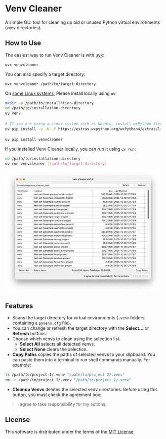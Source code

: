 # Venv Cleaner

A simple GUI tool for cleaning up old or unused Python virtual environments (`venv` directories).

## How to Use

The easiest way to run Venv Cleaner is with [uvx](https://docs.astral.sh/uv/guides/tools/):

```bash
uvx venvcleaner
```

You can also specify a target directory:

```bash
uvx venvcleaner /path/to/target-directory
```

On [some Linux systems](https://wxpython.org/pages/downloads/index.html), Please install locally using `uv`:

```bash
mkdir -p /path/to/installation-directory
cd /path/to/installation-directory
uv venv

# If you are using a Linux system such as Ubuntu, install wxPython first.
uv pip install -v -U -f https://extras.wxpython.org/wxPython4/extras/linux/gtk3/ubuntu-24.04 wxPython  # for Ubuntu 24.04

uv pip install venvcleaner
```

If you installed Venv Cleaner locally, you can run it using `uv run`:

```bash
cd /path/to/installation-directory
uv run venvcleaner [/path/to/target-directory]
```

![screenshot](https://raw.githubusercontent.com/yamakox/VenvCleaner/main/screenshot.png)

## Features

- Scans the target directory for virtual environments (`.venv` folders containing a `pyvenv.cfg` file).
- You can change or refresh the target directory with the __Select...__ or __Refresh__ buttons.
- Choose which venvs to clean using the selection list.
  - __Select All__ selects all detected venvs.
  - __Select None__ clears the selection.
- __Copy Paths__ copies the paths of selected venvs to your clipboard.
You can paste them into a terminal to run shell commands manually. For example:

```bash
ls /path/to/project-1/.venv "/path/to/project 2/.venv"
rm -r /path/to/project-1/.venv "/path/to/project 2/.venv"
```

- __Cleanup Venvs__ deletes the selected venv directories.
Before using this button, you must check the agreement box:

> I agree to take responsibility for my actions.

## License

This software is distributed under the terms of the [MIT License](https://raw.githubusercontent.com/yamakox/VenvCleaner/main/LICENSE).
